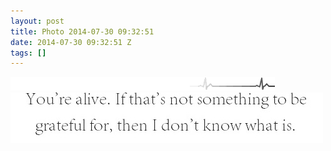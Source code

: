 ```yaml
---
layout: post
title: Photo 2014-07-30 09:32:51
date: 2014-07-30 09:32:51 Z
tags: []
---
```

![](/media/2014/07/93296289806_0.gif)
![](/media/2014/07/93296289806_1.jpg)

